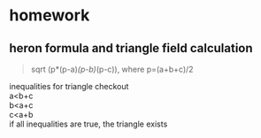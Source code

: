 # homework

## heron formula and triangle field calculation
> sqrt (p*(p-a)*(p-b)*(p-c)), where p=(a+b+c)/2<br>

inequalities for triangle checkout<br>
a<b+c<br>
b<a+c<br>
c<a+b<br>
if all inequalities are true, the triangle exists
